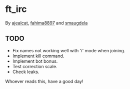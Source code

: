 # ft_irc
By [ajealcat](https://github.com/ajealcat), [fahima8897](https://github.com/fahima8897) and [smaugdela](https://github.com/smaugdela)

## TODO
- Fix names not working well with 'i' mode when joining.
- Implement kill command.
- Implement bot bonus.
- Test correction scale.
- Check leaks.

Whoever reads this, have a good day!
